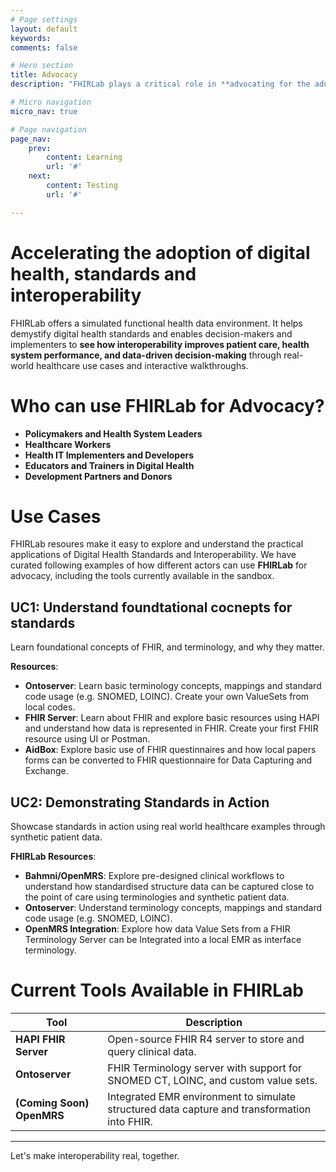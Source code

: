 ```yaml
---
# Page settings
layout: default
keywords:
comments: false

# Hero section
title: Advocacy
description: "FHIRLab plays a critical role in **advocating for the adoption of health data standards** such as HL7 FHIR, SNOMED CT, and LOINC. It allows stakeholders to experience the real-world value of interoperability through hands-on use cases, walkthroughs, and standards-compliant tooling."

# Micro navigation
micro_nav: true

# Page navigation
page_nav:
    prev:
        content: Learning
        url: '#'
    next:
        content: Testing
        url: '#'

---
```


# Accelerating the adoption of digital health, standards and interoperability

FHIRLab offers a simulated functional health data environment. It helps demystify digital health standards and enables decision-makers and implementers to **see how interoperability improves patient care, health system performance, and data-driven decision-making** through real-world healthcare use cases and interactive walkthroughs. 

# Who can use FHIRLab for Advocacy?

- **Policymakers and Health System Leaders**
- **Healthcare Workers**
- **Health IT Implementers and Developers**
- **Educators and Trainers in Digital Health**
- **Development Partners and Donors**

# Use Cases

FHIRLab resoures make it easy to explore and understand the practical applications of Digital Health Standards and Interoperability. We have curated following examples of how different actors can use **FHIRLab** for advocacy, including the tools currently available in the sandbox.

## UC1: Understand foundtational cocnepts for standards

Learn foundational concepts of FHIR, and terminology, and why they matter.

**Resources**:
- **Ontoserver**: Learn basic terminology concepts, mappings and standard code usage (e.g. SNOMED, LOINC). Create your own ValueSets from local codes.
- **FHIR Server**: Learn about FHIR and explore basic resources using HAPI and understand how data is represented in FHIR. Create your first FHIR resource using UI or Postman.
- **AidBox**: Explore basic use of FHIR questinnaires and how local papers forms can be converted to FHIR questionnaire for Data Capturing and Exchange.

## UC2: Demonstrating Standards in Action

Showcase standards in action using real world healthcare examples through synthetic patient data.

**FHIRLab Resources**:
- **Bahmni/OpenMRS**: Explore pre-designed clinical workflows to understand how standardised structure data can be captured close to the point of care using terminologies and synthetic patient data.
- **Ontoserver**: Understand terminology concepts, mappings and standard code usage (e.g. SNOMED, LOINC).
- **OpenMRS Integration**: Explore how data Value Sets from a FHIR Terminology Server can be Integrated into a local EMR as interface terminology.

# Current Tools Available in FHIRLab

| Tool          | Description |
|---------------|-------------|
| **HAPI FHIR Server** | Open-source FHIR R4 server to store and query clinical data. |
| **Ontoserver** | FHIR Terminology server with support for SNOMED CT, LOINC, and custom value sets. |
| **(Coming Soon) OpenMRS** | Integrated EMR environment to simulate structured data capture and transformation into FHIR. |

---

Let's make interoperability real, together.
